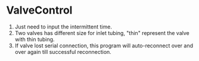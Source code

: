 # ValveControl
1. Just need to input the intermittent time. 
2. Two valves has different size for inlet tubing, "thin" represent the valve with thin tubing.
3. If valve lost serial connection, this program will auto-reconnect over and over again till successful reconnection.
